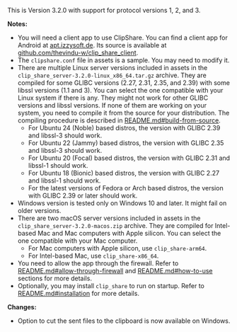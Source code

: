 This is Version 3.2.0 with support for protocol versions 1, 2, and 3.

**Notes:**
- You will need a client app to use ClipShare. You can find a client app for Android at [apt.izzysoft.de](https://apt.izzysoft.de/fdroid/index/apk/com.tw.clipshare/). Its source is available at [github.com/thevindu-w/clip_share_client](https://github.com/thevindu-w/clip_share_client).
- The `clipshare.conf` file in assets is a sample. You may need to modify it.
- There are multiple Linux server versions included in assets in the `clip_share_server-3.2.0-linux_x86_64.tar.gz` archive. They are compiled for some GLIBC versions (2.27, 2.31, 2.35, and 2.39) with some libssl versions (1.1 and 3). You can select the one compatible with your Linux system if there is any. They might not work for other GLIBC versions and libssl versions. If none of them are working on your system, you need to compile it from the source for your distribution. The compiling procedure is described in [README.md#build-from-source](https://github.com/thevindu-w/clip_share_server#build-from-source).
  - For Ubuntu 24 (Noble) based distros, the version with GLIBC 2.39 and libssl-3 should work.
  - For Ubuntu 22 (Jammy) based distros, the version with GLIBC 2.35 and libssl-3 should work.
  - For Ubuntu 20 (Focal) based distros, the version with GLIBC 2.31 and libssl-1 should work.
  - For Ubuntu 18 (Bionic) based distros, the version with GLIBC 2.27 and libssl-1 should work.
  - For the latest versions of Fedora or Arch based distros, the version with GLIBC 2.39 or later should work.
- Windows version is tested only on Windows 10 and later. It might fail on older versions.
- There are two macOS server versions included in assets in the `clip_share_server-3.2.0-macos.zip` archive. They are compiled for Intel-based Mac and Mac computers with Apple silicon. You can select the one compatible with your Mac computer.
  - For Mac computers with Apple silicon, use `clip_share-arm64`.
  - For Intel-based Mac, use `clip_share-x86_64`.
- You need to allow the app through the firewall. Refer to [README.md#allow-through-firewall](https://github.com/thevindu-w/clip_share_server#allow-through-firewall) and [README.md#how-to-use](https://github.com/thevindu-w/clip_share_server#how-to-use) sections for more details.
- Optionally, you may install `clip_share` to run on startup. Refer to [README.md#installation](https://github.com/thevindu-w/clip_share_server#installation) for more details.

**Changes:**
- Option to cut the sent files to the clipboard is now available on Windows.